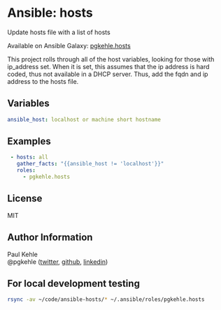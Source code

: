 # Ansible: hosts

Update hosts file with a list of hosts

Available on Ansible Galaxy: [pgkehle.hosts](https://galaxy.ansible.com/pgkehle/hosts)

This project rolls through all of the host variables, looking for those with ip_address set.
When it is set, this assumes that the ip address is hard coded, thus not available in a DHCP server.
Thus, add the fqdn and ip address to the hosts file.

## Variables
```yaml
ansible_host: localhost or machine short hostname
```

## Examples

```yaml
 - hosts: all
   gather_facts: "{{ansible_host != 'localhost'}}"
   roles:
     - pgkehle.hosts
```

## License

MIT

## Author Information

Paul Kehle  
@pgkehle ([twitter](https://twitter.com/pgkehle), [github](https://github.com/pgkehle), [linkedin](https://www.linkedin.com/in/pgkehle))

## For local development testing

```bash
rsync -av ~/code/ansible-hosts/* ~/.ansible/roles/pgkehle.hosts
```

